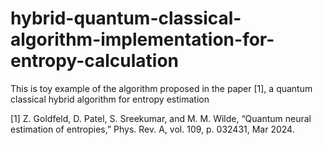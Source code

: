 # hybrid-quantum-classical-algorithm-implementation-for-entropy-calculation

This is toy example of the algorithm proposed in the paper [1], a quantum classical hybrid algorithm for entropy estimation

[1] Z. Goldfeld, D. Patel, S. Sreekumar, and M. M. Wilde,
“Quantum neural estimation of entropies,” Phys. Rev. A, vol.
109, p. 032431, Mar 2024.
